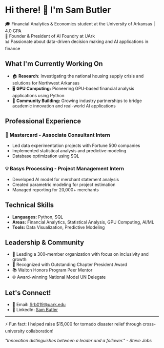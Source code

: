 # Hi there! 👋 I'm Sam Butler

🎓 Financial Analytics & Economics student at the University of Arkansas | 4.0 GPA  
🤖 Founder & President of AI Foundry at UArk  
📊 Passionate about data-driven decision making and AI applications in finance

## What I'm Currently Working On

- 🏠 **Research:** Investigating the national housing supply crisis and solutions for Northwest Arkansas
- 🖥️ **GPU Computing:** Pioneering GPU-based financial analysis applications using Python
- 🤝 **Community Building:** Growing industry partnerships to bridge academic innovation and real-world AI applications

## Professional Experience

### 🎯 Mastercard - Associate Consultant Intern
- Led data experimentation projects with Fortune 500 companies
- Implemented statistical analysis and predictive modeling
- Database optimization using SQL

### 💡 Basys Processing - Project Management Intern
- Developed AI model for merchant statement analysis
- Created parametric modeling for project estimation
- Managed reporting for 20,000+ merchants

## Technical Skills

- **Languages:** Python, SQL
- **Areas:** Financial Analytics, Statistical Analysis, GPU Computing, AI/ML
- **Tools:** Data Visualization, Predictive Modeling

## Leadership & Community

- 👥 Leading a 300-member organization with focus on inclusivity and growth
- 🌟 Recognized with Outstanding Chapter President Award
- 📚 Walton Honors Program Peer Mentor
- 🌐 Award-winning National Model UN Delegate

## Let's Connect!

- 📧 Email: Srb019@uark.edu
- 💼 LinkedIn: [Sam Butler](https://www.linkedin.com/in/sam-butler1)

---

⚡ Fun fact: I helped raise $15,000 for tornado disaster relief through cross-university collaboration!

*"Innovation distinguishes between a leader and a follower." - Steve Jobs*